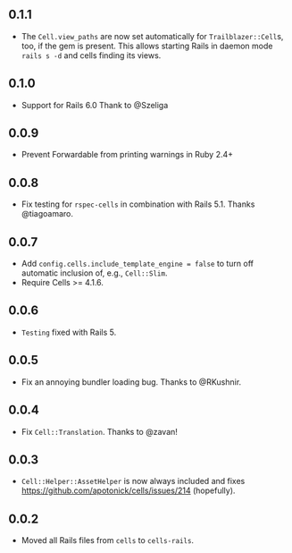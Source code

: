 ## 0.1.1

* The `Cell.view_paths` are now set automatically for `Trailblazer::Cell`s, too, if the gem is present. This allows starting Rails in daemon mode `rails s -d` and cells finding its views.

## 0.1.0

* Support for Rails 6.0 Thank to @Szeliga

## 0.0.9

* Prevent Forwardable from printing warnings in Ruby 2.4+

## 0.0.8

* Fix testing for `rspec-cells` in combination with Rails 5.1. Thanks @tiagoamaro.

## 0.0.7

* Add `config.cells.include_template_engine = false` to turn off automatic
inclusion of, e.g., `Cell::Slim`.
* Require Cells >= 4.1.6.

## 0.0.6

* `Testing` fixed with Rails 5.

## 0.0.5

* Fix an annoying bundler loading bug. Thanks to @RKushnir.

## 0.0.4

* Fix `Cell::Translation`. Thanks to @zavan!

## 0.0.3

* `Cell::Helper::AssetHelper` is now always included and fixes https://github.com/apotonick/cells/issues/214 (hopefully).

## 0.0.2

* Moved all Rails files from `cells` to `cells-rails`.
